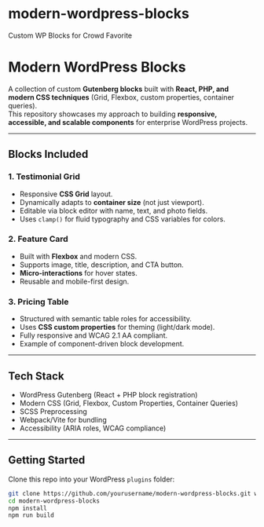 # modern-wordpress-blocks
Custom WP Blocks for Crowd Favorite

# Modern WordPress Blocks

A collection of custom **Gutenberg blocks** built with **React, PHP, and modern CSS techniques** (Grid, Flexbox, custom properties, container queries).  
This repository showcases my approach to building **responsive, accessible, and scalable components** for enterprise WordPress projects.

---

## Blocks Included

### 1. Testimonial Grid
- Responsive **CSS Grid** layout.
- Dynamically adapts to **container size** (not just viewport).
- Editable via block editor with name, text, and photo fields.
- Uses `clamp()` for fluid typography and CSS variables for colors.

### 2. Feature Card
- Built with **Flexbox** and modern CSS.
- Supports image, title, description, and CTA button.
- **Micro-interactions** for hover states.
- Reusable and mobile-first design.

### 3. Pricing Table
- Structured with semantic table roles for accessibility.
- Uses **CSS custom properties** for theming (light/dark mode).
- Fully responsive and WCAG 2.1 AA compliant.
- Example of component-driven block development.

---

## Tech Stack

- WordPress Gutenberg (React + PHP block registration)
- Modern CSS (Grid, Flexbox, Custom Properties, Container Queries)
- SCSS Preprocessing
- Webpack/Vite for bundling
- Accessibility (ARIA roles, WCAG compliance)

---

## Getting Started

Clone this repo into your WordPress `plugins` folder:

```bash
git clone https://github.com/yourusername/modern-wordpress-blocks.git wp-content/plugins/modern-wordpress-blocks
cd modern-wordpress-blocks
npm install
npm run build

